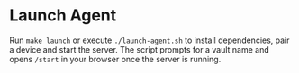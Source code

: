 # Launch Agent

Run `make launch` or execute `./launch-agent.sh` to install dependencies, pair a device and start the server.
The script prompts for a vault name and opens `/start` in your browser once the server is running.
